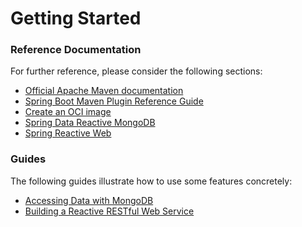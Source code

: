 # Getting Started

### Reference Documentation
For further reference, please consider the following sections:

* [Official Apache Maven documentation](https://maven.apache.org/guides/index.html)
* [Spring Boot Maven Plugin Reference Guide](https://docs.spring.io/spring-boot/docs/3.2.5/maven-plugin/reference/html/)
* [Create an OCI image](https://docs.spring.io/spring-boot/docs/3.2.5/maven-plugin/reference/html/#build-image)
* [Spring Data Reactive MongoDB](https://docs.spring.io/spring-boot/docs/3.2.5/reference/htmlsingle/index.html#data.nosql.mongodb)
* [Spring Reactive Web](https://docs.spring.io/spring-boot/docs/3.2.5/reference/htmlsingle/index.html#web.reactive)

### Guides
The following guides illustrate how to use some features concretely:

* [Accessing Data with MongoDB](https://spring.io/guides/gs/accessing-data-mongodb/)
* [Building a Reactive RESTful Web Service](https://spring.io/guides/gs/reactive-rest-service/)


